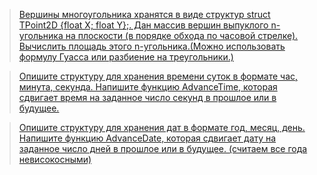 >[Вершины многоугольника хранятся в виде структур struct TPoint2D {float X; float Y};. Дан массив вершин выпуклого n-угольника на плоскости (в порядке обхода по часовой стрелке). Вычислить площадь этого n-угольника.(Можно использовать формулу Гуасса или разбиение на треугольники.)](https://github.com/ptrvsrg/NSU_homework_C/tree/master/%D0%A1%D1%82%D1%80%D1%83%D0%BA%D1%82%D1%83%D1%80%D1%8B%20%D0%B8%20%D1%82.%D0%BF/%D0%9F%D0%BB%D0%BE%D1%89%D0%B0%D0%B4%D1%8C%20n-%D1%83%D0%B3%D0%BE%D0%BB%D1%8C%D0%BD%D0%B8%D0%BA%D0%B0)

>[Опишите структуру для хранения времени суток в формате час, минута, секунда. Напишите функцию AdvanceTime, которая сдвигает время на заданное число секунд в прошлое или в будущее.](https://github.com/ptrvsrg/NSU_homework_C/tree/master/%D0%A1%D1%82%D1%80%D1%83%D0%BA%D1%82%D1%83%D1%80%D1%8B%20%D0%B8%20%D1%82.%D0%BF/%D0%A1%D0%B4%D0%B2%D0%B8%D0%B3%20%D0%B2%D1%80%D0%B5%D0%BC%D0%B5%D0%BD%D0%B8%20%D0%B2%20%D1%81%D1%82%D1%80%D1%83%D0%BA%D1%82%D1%83%D1%80%D0%B5)

>[Опишите структуру для хранения дат в формате год, месяц, день. Напишите функцию AdvanceDate, которая сдвигает дату на заданное число дней в прошлое или в будущее. (считаем все года невисокосными)](https://github.com/ptrvsrg/NSU_homework_C/tree/master/%D0%A1%D1%82%D1%80%D1%83%D0%BA%D1%82%D1%83%D1%80%D1%8B%20%D0%B8%20%D1%82.%D0%BF/%D0%A1%D0%B4%D0%B2%D0%B8%D0%B3%20%D0%B4%D0%B0%D1%82%D1%8B%20%D0%B2%20%D1%81%D1%82%D1%80%D1%83%D0%BA%D1%82%D1%83%D1%80%D0%B5)